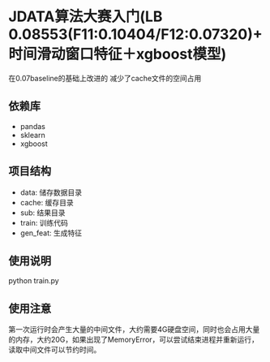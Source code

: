 # JDATA算法大赛入门(LB 0.08553(F11:0.10404/F12:0.07320)+时间滑动窗口特征＋xgboost模型)
在0.07baseline的基础上改进的
减少了cache文件的空间占用

## 依赖库

- pandas
- sklearn
- xgboost

## 项目结构

- data: 储存数据目录
- cache: 缓存目录
- sub: 结果目录
- train: 训练代码
- gen_feat: 生成特征

## 使用说明

python train.py

## 使用注意
第一次运行时会产生大量的中间文件，大约需要4G硬盘空间，同时也会占用大量的内存，大约20G，如果出现了MemoryError，可以尝试结束进程并重新运行，读取中间文件可以节约时间。
